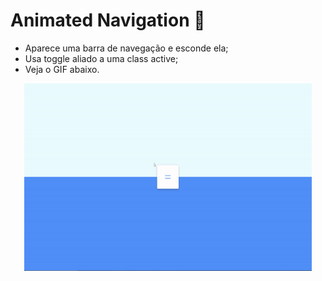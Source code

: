 # Animated Navigation :anger:

* Aparece uma barra de navegação e esconde ela;
* Usa toggle aliado a uma class active;
* Veja o GIF abaixo.

<p align="center">
  <img width="460" height="300" src="assets/ezgif.com-gif-maker.gif">
</p>
